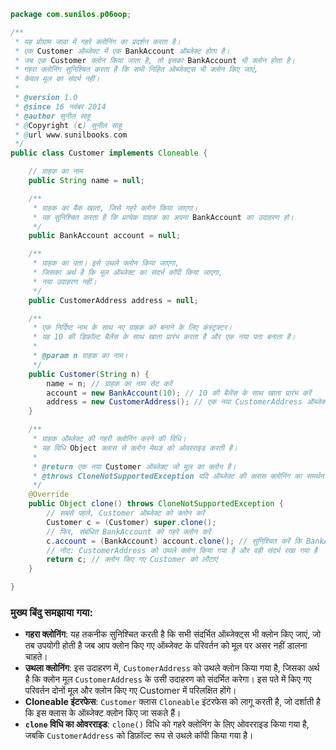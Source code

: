 
```java
package com.sunilos.p06oop;

/**
 * यह प्रोग्राम जावा में गहरे क्लोनिंग का प्रदर्शन करता है।
 * एक Customer ऑब्जेक्ट में एक BankAccount ऑब्जेक्ट होता है।
 * जब एक Customer क्लोन किया जाता है, तो इसका BankAccount भी क्लोन होता है।
 * गहरा क्लोनिंग सुनिश्चित करता है कि सभी निहित ऑब्जेक्ट्स भी क्लोन किए जाएं,
 * केवल मूल का संदर्भ नहीं।
 * 
 * @version 1.0
 * @since 16 नवंबर 2014
 * @author सुनील साहू
 * @Copyright (c) सुनील साहू
 * @url www.sunilbooks.com
 */
public class Customer implements Cloneable {

    // ग्राहक का नाम
    public String name = null;

    /**
     * ग्राहक का बैंक खाता, जिसे गहरे क्लोन किया जाएगा।
     * यह सुनिश्चित करता है कि प्रत्येक ग्राहक का अपना BankAccount का उदाहरण हो।
     */
    public BankAccount account = null;

    /**
     * ग्राहक का पता। इसे उथले क्लोन किया जाएगा,
     * जिसका अर्थ है कि मूल ऑब्जेक्ट का संदर्भ कॉपी किया जाएगा,
     * नया उदाहरण नहीं।
     */
    public CustomerAddress address = null;

    /**
     * एक निर्दिष्ट नाम के साथ नए ग्राहक को बनाने के लिए कंस्ट्रक्टर।
     * यह 10 की डिफ़ॉल्ट बैलेंस के साथ खाता प्रारंभ करता है और एक नया पता बनाता है।
     *
     * @param n ग्राहक का नाम।
     */
    public Customer(String n) {
        name = n; // ग्राहक का नाम सेट करें
        account = new BankAccount(10); // 10 की बैलेंस के साथ खाता प्रारंभ करें
        address = new CustomerAddress(); // एक नया CustomerAddress ऑब्जेक्ट बनाएं
    }

    /**
     * ग्राहक ऑब्जेक्ट की गहरी क्लोनिंग करने की विधि।
     * यह विधि Object क्लास से क्लोन मेथड को ओवरराइड करती है।
     *
     * @return एक नया Customer ऑब्जेक्ट जो मूल का क्लोन है।
     * @throws CloneNotSupportedException यदि ऑब्जेक्ट की क्लास क्लोनिंग का समर्थन नहीं करती है।
     */
    @Override
    public Object clone() throws CloneNotSupportedException {
        // सबसे पहले, Customer ऑब्जेक्ट को क्लोन करें
        Customer c = (Customer) super.clone();
        // फिर, संबंधित BankAccount को गहरे क्लोन करें
        c.account = (BankAccount) account.clone(); // सुनिश्चित करें कि BankAccount का अलग उदाहरण हो
        // नोट: CustomerAddress को उथले क्लोन किया गया है और वही संदर्भ रखा गया है
        return c; // क्लोन किए गए Customer को लौटाएं
    }

}
```

### मुख्य बिंदु समझाया गया:
- **गहरा क्लोनिंग**: यह तकनीक सुनिश्चित करती है कि सभी संदर्भित ऑब्जेक्ट्स भी क्लोन किए जाएं, जो तब उपयोगी होती है जब आप क्लोन किए गए ऑब्जेक्ट के परिवर्तन को मूल पर असर नहीं डालना चाहते।
- **उथला क्लोनिंग**: इस उदाहरण में, `CustomerAddress` को उथले क्लोन किया गया है, जिसका अर्थ है कि क्लोन मूल `CustomerAddress` के उसी उदाहरण को संदर्भित करेगा। इस पते में किए गए परिवर्तन दोनों मूल और क्लोन किए गए Customer में परिलक्षित होंगे।
- **Cloneable इंटरफेस**: `Customer` क्लास `Cloneable` इंटरफेस को लागू करती है, जो दर्शाती है कि इस क्लास के ऑब्जेक्ट क्लोन किए जा सकते हैं।
- **`clone` विधि का ओवरराइड**: `clone()` विधि को गहरे क्लोनिंग के लिए ओवरराइड किया गया है, जबकि `CustomerAddress` को डिफ़ॉल्ट रूप से उथले कॉपी किया गया है।
